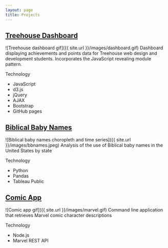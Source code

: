 ```yaml
---
layout: page
title: Projects
---
```


## [Treehouse Dashboard](https://github.com/danie11edotcom/TreehousePoints)
![Treehouse dashboard gif]({{ site.url }}/images/dashboard.gif)
Dashboard displaying achievements and points data for Treehouse web design and development students. Incorporates the JavaScript revealing module pattern.

Technology  

-  JavaScript  
-  d3.js  
-  jQuery  
-  AJAX  
-  Bootstrap  
-  GitHub pages  



## [Biblical Baby Names](https://github.com/danie11edotcom/bbnames)
![Biblical baby names choropleth and time series]({{ site.url }}/images/bbnames.jpeg)
Analysis of the use of Biblical baby names in the United States by state

Technology  

- Python  
- Pandas  
- Tableau Public  


## [Comic App](https://github.com/danie11edotcom/nodecomicapp)
![Comic app gif]({{ site.url }}/images/marvel.gif)
Command line application that retrieves Marvel comic character descriptions

Technology

- Node.js  
- Marvel REST API  